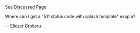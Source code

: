 See [Discussed
Page](https://wiki.squid-cache.org/ConfigExamples/Portal/Splash/Discussion/ConfigExamples/Portal/Splash#)

Where can I get a "511 status code with splash template" exaple?

\-- [Eliezer
Croitoru](https://wiki.squid-cache.org/ConfigExamples/Portal/Splash/Discussion/Eliezer%20Croitoru#)
